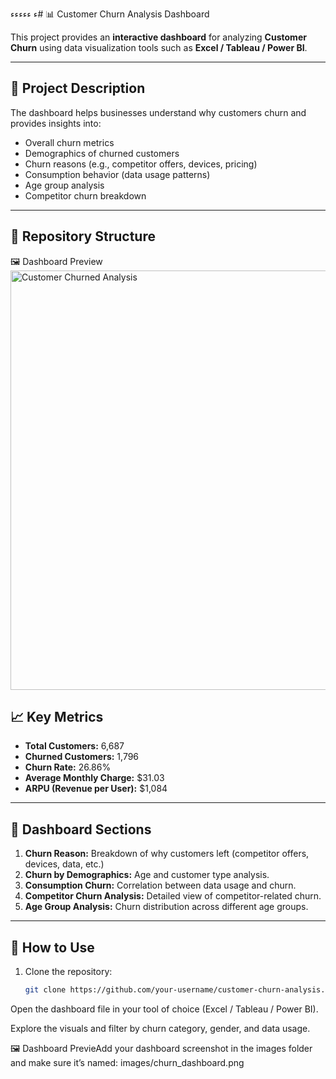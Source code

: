 ء   ءءءءء# 📊 Customer Churn Analysis Dashboard

This project provides an **interactive dashboard** for analyzing **Customer Churn** using data visualization tools such as **Excel / Tableau / Power BI**.

---

## 📝 Project Description
The dashboard helps businesses understand why customers churn and provides insights into:
- Overall churn metrics
- Demographics of churned customers
- Churn reasons (e.g., competitor offers, devices, pricing)
- Consumption behavior (data usage patterns)
- Age group analysis
- Competitor churn breakdown

---

## 📂 Repository Structure
🖼️ Dashboard Preview
<img width="1342" height="671" alt="Customer Churned Analysis" src="https://github.com/user-attachments/assets/174c3939-233c-48ee-87fa-531c585f9873" />


## 📈 Key Metrics
- **Total Customers:** 6,687  
- **Churned Customers:** 1,796  
- **Churn Rate:** 26.86%  
- **Average Monthly Charge:** $31.03  
- **ARPU (Revenue per User):** $1,084  

---

## 🔎 Dashboard Sections
1. **Churn Reason:** Breakdown of why customers left (competitor offers, devices, data, etc.)
2. **Churn by Demographics:** Age and customer type analysis.
3. **Consumption Churn:** Correlation between data usage and churn.
4. **Competitor Churn Analysis:** Detailed view of competitor-related churn.
5. **Age Group Analysis:** Churn distribution across different age groups.

---

## 🚀 How to Use
1. Clone the repository:
   ```bash
   git clone https://github.com/your-username/customer-churn-analysis.git
Open the dashboard file in your tool of choice (Excel / Tableau / Power BI).

Explore the visuals and filter by churn category, gender, and data usage.

🖼️ Dashboard PrevieAdd your dashboard screenshot in the images folder and make sure it’s named:
images/churn_dashboard.png
